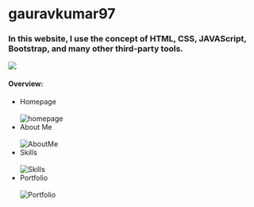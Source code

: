 # gauravkumar97
<h3>In this website, I use the concept of HTML, CSS, JAVAScript, Bootstrap, and many other third-party tools.</h3>
<a href="https://gaushwravetu.github.io/portfolio/" target="_blank"><img src="https://img.icons8.com/fluent/48/000000/domain.png"/></a>
<h4>Overview: </h4>
<ul>
  <li>
      Homepage
  </li><br>
  <img src="img/portfolio_github.png" alt="homepage">
  
  <li>
      About Me
  </li><br>
  <img src="img/portfolio_github4.png" alt="AboutMe">
  
  <li>
      Skills
  </li><br>
  <img src="img/portfolio_github3.png" alt="Skills">
  
  <li>
      Portfolio
  </li><br>
  <img src="img/portfolio_github2.png" alt="Portfolio">
</ul>
